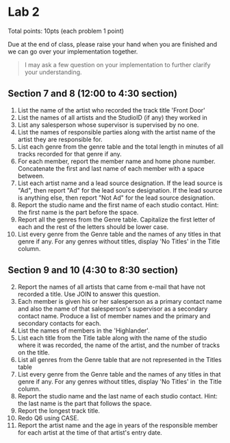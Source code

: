 # Lab 2

Total points: 10pts (each problem 1 point)

Due at the end of class, please raise your hand when you are finished and we can go over your implementation together.

> I may ask a few question on your implementation to further clarify your understanding.

## Section 7 and 8 (12:00 to 4:30 section)

1. List the name of the artist who recorded the track title 'Front Door'
4. List the names of all artists and the StudioID (if any) they worked in
7. List any salesperson whose supervisor is supervised by no one.
12. List the names of responsible parties along with the artist name of the artist they are responsible for. 
11. List each genre from the genre table and the total length in minutes of all tracks recorded for that genre if any. 
1. For each member, report the member name and home phone number. Concatenate the first and last name of each member with a space between.
9. List each artist name and a lead source designation. If the lead source is "Ad", then report "Ad" for the lead source designation. If the lead source is anything else, then report "Not Ad" for the lead source designation.
3. Report the studio name and the first name of each studio contact. Hint: the first name is the part before the space.
8. Report all the genres from the Genre table. Capitalize the first letter of each and the rest of the letters should be lower case.
6. List every genre from the Genre table and the names of any titles in that genre if any. For any genres without titles, display 'No Titles' in the Title column.

## Section 9 and 10 (4:30 to 8:30 section)

2. Report the names of all artists that came from e-mail that have not recorded a title. Use JOIN to answer this question.
6. Each member is given his or her salesperson as a primary contact name and also the name of that salesperson's supervisor as a secondary contact name. Produce a list of member names and the primary and secondary contacts for each.
8. List the names of members in the 'Highlander'.
9. List each title from the Title table along with the name of the studio where it was recorded, the name of the artist, and the number of tracks on the title.
10. List all genres from the Genre table that are not represented in the Titles table 
6. List every genre from the Genre table and the names of any titles in that genre if any. For any genres without titles, display 'No Titles' in  the Title column.
4. Report the studio name and the last name of each studio contact. Hint: the last name is the part that follows the space.
5. Report the longest track title.
7. Redo Q6 using CASE.
10. Report the artist name and the age in years of the responsible member for each artist at the time of that artist's entry date.
   
 
 
